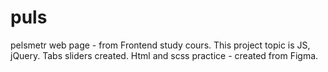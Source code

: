 # puls
pelsmetr web page -  from Frontend study cours. This project topic is JS, jQuery. Tabs sliders created. Html and scss practice - created from Figma.
